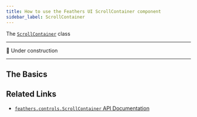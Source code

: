 ```yaml
---
title: How to use the Feathers UI ScrollContainer component
sidebar_label: ScrollContainer
---
```


The [`ScrollContainer`](https://api.feathersui.com/current/feathers/controls/ScrollContainer.html) class

---

🚧 Under construction

---

## The Basics

## Related Links

- [`feathers.controls.ScrollContainer` API Documentation](https://api.feathersui.com/current/feathers/controls/ScrollContainer.html)
